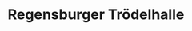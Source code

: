 ---
title: "Regensburger Trödelhalle"
url: /regensburg/regensburger-troedelhalle-lagerstrasse/
shop: Gebrauchtwaren
---